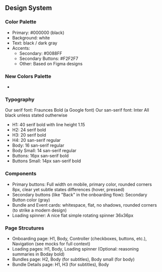 ## Design System

### Color Palette
- Primary: #000000 (black)
- Background: white
- Text: black / dark gray
- Accents:
  - Secondary: #0088FF
  - Secondary Buttons: #F2F2F7
  - Other: Based on Figma designs

### New Colors Palette
- 

### Typography
Our serif font: Fraunces Bold (a Google font)
Our san-serif font: Inter
All black unless stated outherwise
- H1: 40 serif bold with line height 1.15
- H2: 24 serif bold
- H3: 20 serif bold
- H4: 20 san-serif regular
- Body: 16 san-serif regular
- Body Small:  14 san-serif regular
- Buttons: 16px san-serif bold
- Buttons Small: 14px san-serif bold

### Components
- Primary buttons: Full width on mobile, primary color, rounded corners 8px, clear yet subtle states differences (hover, pressed)
- Secondary buttons (like "Back" in the onboarding flow): Secondary Button color (gray)
- Bundle and Event cards: whitespace, flat, no shadows, rounded corners (to strike a modern design)
- Loading spinner: A nice flat simple rotating spinner 36x36px

### Page Strcutures
- Onboarding page: H1, Body, Controller (checkboxes, buttons, etc.), Navigation (see mocks for full context)
- Loading pages: H1, Body, Loading spinner (Optional: reasoning summaries in Boday bold)
- Bundles page: H2, Body (for subtitles), Body small (for body) 
- Bundle Details page: H1, H3 (for subtitles), Body
